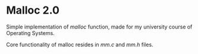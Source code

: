 # Malloc 2.0

Simple implementation of *malloc* function, made for my university course of Operating Systems.

Core functionality of malloc resides in *mm.c* and *mm.h* files.

